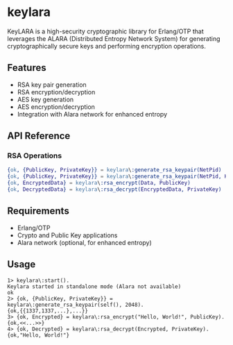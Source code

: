 # keylara
KeyLARA is a high-security cryptographic library for Erlang/OTP that leverages the ALARA (Distributed Entropy Network System) for generating cryptographically secure keys and performing encryption operations.

## Features

- RSA key pair generation
- RSA encryption/decryption
- AES key generation
- AES encryption/decryption
- Integration with Alara network for enhanced entropy

## API Reference

### RSA Operations

```erlang
{ok, {PublicKey, PrivateKey}} = keylara\:generate_rsa_keypair(NetPid)
{ok, {PublicKey, PrivateKey}} = keylara\:generate_rsa_keypair(NetPid, KeySize)
{ok, EncryptedData} = keylara\:rsa_encrypt(Data, PublicKey)
{ok, DecryptedData} = keylara\:rsa_decrypt(EncryptedData, PrivateKey)
```

## Requirements

- Erlang/OTP
- Crypto and Public Key applications
- Alara network (optional, for enhanced entropy)

## Usage

```
1> keylara\:start().
Keylara started in standalone mode (Alara not available)
ok
2> {ok, {PublicKey, PrivateKey}} = keylara\:generate_rsa_keypair(self(), 2048).
{ok,{{1337,1337,...},...}}
3> {ok, Encrypted} = keylara\:rsa_encrypt("Hello, World!", PublicKey).
{ok,<<...>>}
4> {ok, Decrypted} = keylara\:rsa_decrypt(Encrypted, PrivateKey).
{ok,"Hello, World!"}
```



